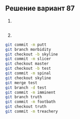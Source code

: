 ## Решение вариант 87 
 1. 
```bash
``` 
2.
```bash
git commit -m putt
git branch morbidity
git checkout -b skyline
git commit -m slicer
git checkout master
git checkout -b test
git commit -m spinal
git checkout skyline
git merge test
git branch -d test
git commit -m imminent
git branch truth
git commit -m footbath
git checkout truth
git commit -m treachery
```